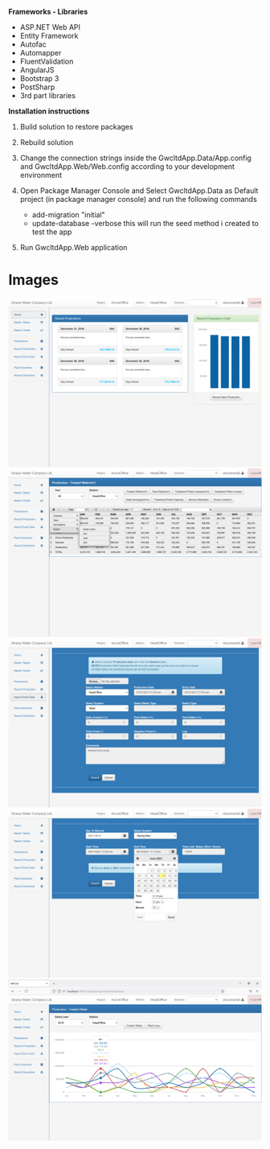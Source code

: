 **Frameworks - Libraries**

* ASP.NET Web API
* Entity Framework
* Autofac
* Automapper
* FluentValidation
* AngularJS
* Bootstrap 3
* PostSharp
* 3rd part libraries


**Installation instructions**

 1. Build solution to restore packages
 2. Rebuild solution
 3. Change the connection strings inside the GwcltdApp.Data/App.config and   GwcltdApp.Web/Web.config according to your development environment
 4. Open Package Manager Console and
   Select GwcltdApp.Data as Default project (in package manager console) and run the following commands
   
     * add-migration "initial"
     * update-database -verbose  this will run the seed method i created to test the app
   
5. Run GwcltdApp.Web application

<h1>Images</h1>
<img src="Screenshot (144).png"/>
<img src="Screenshot (143).png"/>
<img src="Screenshot (146).png"/>
<img src="Screenshot (147).png"/>
<img src="Screenshot (149).png"/>
